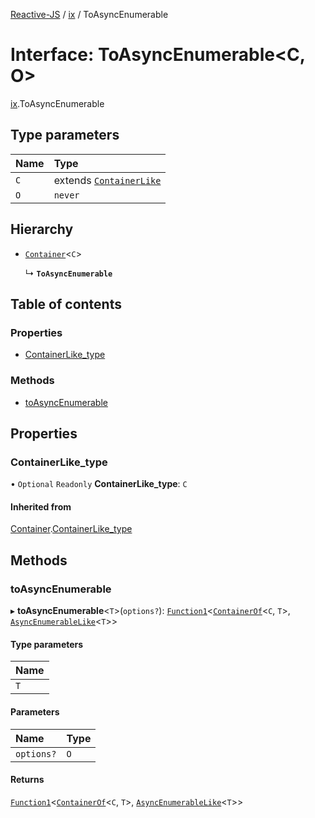 [Reactive-JS](../README.md) / [ix](../modules/ix.md) / ToAsyncEnumerable

# Interface: ToAsyncEnumerable<C, O\>

[ix](../modules/ix.md).ToAsyncEnumerable

## Type parameters

| Name | Type |
| :------ | :------ |
| `C` | extends [`ContainerLike`](containers.ContainerLike.md) |
| `O` | `never` |

## Hierarchy

- [`Container`](containers.Container.md)<`C`\>

  ↳ **`ToAsyncEnumerable`**

## Table of contents

### Properties

- [ContainerLike\_type](ix.ToAsyncEnumerable.md#containerlike_type)

### Methods

- [toAsyncEnumerable](ix.ToAsyncEnumerable.md#toasyncenumerable)

## Properties

### ContainerLike\_type

• `Optional` `Readonly` **ContainerLike\_type**: `C`

#### Inherited from

[Container](containers.Container.md).[ContainerLike_type](containers.Container.md#containerlike_type)

## Methods

### toAsyncEnumerable

▸ **toAsyncEnumerable**<`T`\>(`options?`): [`Function1`](../modules/functions.md#function1)<[`ContainerOf`](../modules/containers.md#containerof)<`C`, `T`\>, [`AsyncEnumerableLike`](ix.AsyncEnumerableLike.md)<`T`\>\>

#### Type parameters

| Name |
| :------ |
| `T` |

#### Parameters

| Name | Type |
| :------ | :------ |
| `options?` | `O` |

#### Returns

[`Function1`](../modules/functions.md#function1)<[`ContainerOf`](../modules/containers.md#containerof)<`C`, `T`\>, [`AsyncEnumerableLike`](ix.AsyncEnumerableLike.md)<`T`\>\>
